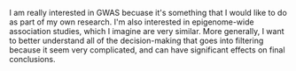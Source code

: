 I am really interested in GWAS becuase it's something that I would like to do as part of my own research. I'm also interested in epigenome-wide association studies, which I imagine are very similar.
More generally, I want to better understand all of the decision-making that goes into filtering because it seem very complicated, and can have significant effects on final conclusions.